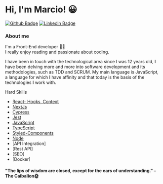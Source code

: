 
# Hi, I'm Marcio! 😀

[![Github Badge](https://img.shields.io/badge/-Github-000?style=flat-square&logo=Github&logoColor=white&link=https://github.com/fagnerpsantos)](https://github.com/marciofaria-git)
[![Linkedin Badge](https://img.shields.io/badge/-LinkedIn-blue?style=flat-square&logo=Linkedin&logoColor=white&link=https://www.linkedin.com/in/fagnerpsantos/)](https://www.linkedin.com/in/marciomateusdev/)

### About me
I'm a Front-End developer 👨‍💻 <br>I really enjoy reading and passionate about coding.

I have been in touch with the technological area since I was 12 years old, I have been delving more and more into software development and its methodologies, such as TDD and SCRUM. 
My main language is JavaScript, a language for which I have affinity and that today is the basis of the technologies I work with.

Hard Skills
- [React- Hooks, Context](https://reactjs.org)
- [NextJs](https://nextjs.org/)
- [Cypress](https://www.cypress.io/)
- [Jest](https://jestjs.io/pt-BR/)
- [JavaScript](https://developer.mozilla.org/pt-BR/docs/Web/JavaScript)
- [TypeScript](https://www.typescriptlang.org/)
- [Styled-Components](https://developer.mozilla.org/pt-BR/docs/Web/CSS)
- [Node](https://nodejs.org/en/)
- [API Integration]
- [Rest API]
- [SEO]
- [Docker]
#### "The lips of wisdom are closed, except for the ears of understanding." – The Caibalion🌞
